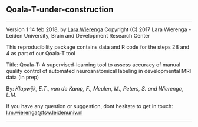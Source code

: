 ## Qoala-T-under-construction

-----
Version 1 14 feb 2018, by [Lara Wierenga](https://www.brainanddevelopmentlab.nl/index.php/people/post-docs/181-post-doctoral-researchers/273-lara-wierenga)
Copyright (C) 2017 Lara Wierenga - Leiden University, Brain and Development Research Center

This reproducibility package contains data and R code for the steps 2B and 4 as part of our Qoala-T tool
  
Title: Qoala-T: A supervised-learning tool to assess accuracy of manual quality control of automated neuroanatomical labeling in developmental MRI data (in prep)

By: *Klapwijk, E.T., van de Kamp, F., Meulen, M., Peters, S. and Wierenga, L.M.*

If you have any question or suggestion, dont hesitate to get in touch:
<l.m.wierenga@fsw.leidenuniv.nl>

-----


